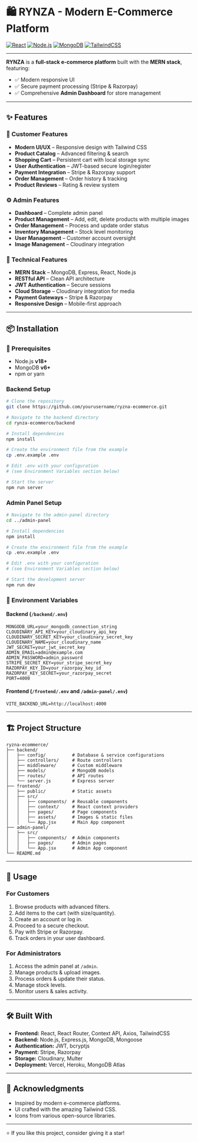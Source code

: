 # 🛍️ RYNZA - Modern E-Commerce Platform

[![React](https://img.shields.io/badge/React-18.2-blue)](https://reactjs.org/)
[![Node.js](https://img.shields.io/badge/Node.js-18.0-green)](https://nodejs.org/)
[![MongoDB](https://img.shields.io/badge/MongoDB-6.0-green)](https://www.mongodb.com/)
[![TailwindCSS](https://img.shields.io/badge/TailwindCSS-3.3-cyan)](https://tailwindcss.com/)

---

**RYNZA** is a **full-stack e-commerce platform** built with the **MERN stack**, featuring:
- ✅ Modern responsive UI
- ✅ Secure payment processing (Stripe & Razorpay)
- ✅ Comprehensive **Admin Dashboard** for store management

---

## ✨ Features

### 🛒 Customer Features

- **Modern UI/UX** – Responsive design with Tailwind CSS
- **Product Catalog** – Advanced filtering & search
- **Shopping Cart** – Persistent cart with local storage sync
- **User Authentication** – JWT-based secure login/register
- **Payment Integration** – Stripe & Razorpay support
- **Order Management** – Order history & tracking
- **Product Reviews** – Rating & review system

### ⚙️ Admin Features

- **Dashboard** – Complete admin panel
- **Product Management** – Add, edit, delete products with multiple images
- **Order Management** – Process and update order status
- **Inventory Management** – Stock level monitoring
- **User Management** – Customer account oversight
- **Image Management** – Cloudinary integration

### 🚀 Technical Features

- **MERN Stack** – MongoDB, Express, React, Node.js
- **RESTful API** – Clean API architecture
- **JWT Authentication** – Secure sessions
- **Cloud Storage** – Cloudinary integration for media
- **Payment Gateways** – Stripe & Razorpay
- **Responsive Design** – Mobile-first approach

---

## 📦 Installation

### 🔑 Prerequisites

- Node.js **v18+**
- MongoDB **v6+**
- npm or yarn

### Backend Setup

```bash
# Clone the repository
git clone https://github.com/yourusername/ryzna-ecommerce.git

# Navigate to the backend directory
cd rynza-ecommerce/backend

# Install dependencies
npm install

# Create the environment file from the example
cp .env.example .env

# Edit .env with your configuration
# (see Environment Variables section below)

# Start the server
npm run server
```

### Admin Panel Setup

```bash
# Navigate to the admin-panel directory
cd ../admin-panel

# Install dependencies
npm install

# Create the environment file from the example
cp .env.example .env

# Edit .env with your configuration
# (see Environment Variables section below)

# Start the development server
npm run dev
```

### 🔧 Environment Variables

#### Backend (`/backend/.env`)

```env
MONGODB_URL=your_mongodb_connection_string
CLOUDINARY_API_KEY=your_cloudinary_api_key
CLOUDINARY_SECRET_KEY=your_cloudinary_secret_key
CLOUDINARY_NAME=your_cloudinary_name
JWT_SECRET=your_jwt_secret_key
ADMIN_EMAIL=admin@example.com
ADMIN_PASSWORD=admin_password
STRIPE_SECRET_KEY=your_stripe_secret_key
RAZORPAY_KEY_ID=your_razorpay_key_id
RAZORPAY_KEY_SECRET=your_razorpay_secret
PORT=4000
```

#### Frontend (`/frontend/.env` and `/admin-panel/.env`)

```env
VITE_BACKEND_URL=http://localhost:4000
```

---

## 🏗️ Project Structure

```
ryzna-ecommerce/
├── backend/
│   ├── config/          # Database & service configurations
│   ├── controllers/     # Route controllers
│   ├── middleware/      # Custom middleware
│   ├── models/          # MongoDB models
│   ├── routes/          # API routes
│   └── server.js        # Express server
├── frontend/
│   ├── public/          # Static assets
│   ├── src/
│   │   ├── components/  # Reusable components
│   │   ├── context/     # React context providers
│   │   ├── pages/       # Page components
│   │   ├── assets/      # Images & static files
│   │   └── App.jsx      # Main App component
├── admin-panel/
│   ├── src/
│   │   ├── components/  # Admin components
│   │   ├── pages/       # Admin pages
│   │   └── App.jsx      # Admin App component
└── README.md
```

---

## 📱 Usage

### For Customers

1.  Browse products with advanced filters.
2.  Add items to the cart (with size/quantity).
3.  Create an account or log in.
4.  Proceed to a secure checkout.
5.  Pay with Stripe or Razorpay.
6.  Track orders in your user dashboard.

### For Administrators

1.  Access the admin panel at `/admin`.
2.  Manage products & upload images.
3.  Process orders & update their status.
4.  Manage stock levels.
5.  Monitor users & sales activity.

---

## 🛠️ Built With

-   **Frontend:** React, React Router, Context API, Axios, TailwindCSS
-   **Backend:** Node.js, Express.js, MongoDB, Mongoose
-   **Authentication:** JWT, bcryptjs
-   **Payment:** Stripe, Razorpay
-   **Storage:** Cloudinary, Multer
-   **Deployment:** Vercel, Heroku, MongoDB Atlas

---

## 🙏 Acknowledgments

-   Inspired by modern e-commerce platforms.
-   UI crafted with the amazing Tailwind CSS.
-   Icons from various open-source libraries.

---

⭐ If you like this project, consider giving it a star!
```
